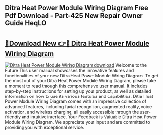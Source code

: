 ## Ditra Heat Power Module Wiring Diagram Free Pdf Download - Part-425 New Repair Owner Guide HeqLO

# <h2><a href="http://dfhb2c9.blite.top/?on=Ditra+Heat+Power+Module+Wiring+Diagram">🔗Download New 👉🔴 Ditra Heat Power Module Wiring Diagram</a></h2>

[![Ditra Heat Power Module Wiring Diagram download](https://i.imgur.com/lujVjoI.png)](http://dfhb2c9.blite.top/?on=Ditra+Heat+Power+Module+Wiring+Diagram)
Welcome to the Future This user manual showcases the innovative features and functionalities of your new Ditra Heat Power Module Wiring Diagram. To get the most out of your Ditra Heat Power Module Wiring Diagram, please take a moment to read through this comprehensive user manual. It includes step-by-step instructions for setting up your product, as well as detailed information on how to use its various features and capabilities. Ditra Heat Power Module Wiring Diagram comes with an impressive collection of advanced features, including facial recognition, augmented reality, voice activation, and wireless charging, all easily accessible through the user-friendly and intuitive interface. Your Feedback is Valuable Ditra Heat Power Module Wiring Diagram. We appreciate your input and are committed to providing you with exceptional service.

